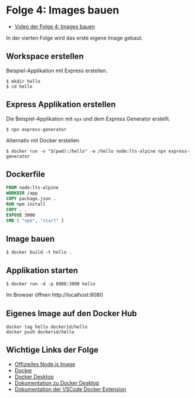 # Folge 4: Images bauen

- [Video der Folge 4: Images bauen](https://www.thenativeweb.io/learning/techlounge-docker)

In der vierten Folge wird das erste eigene Image gebaut.

## Workspace erstellen

Beispiel-Applikation mit Express erstellen.

```shell
$ mkdir hello
$ cd hello
```

## Express Applikation erstellen

Die Beispiel-Applikation mit `npx` und dem Express Generator erstellt.

```shell
$ npx express-generator
```

Alternativ mit Docker erstellen

```shell
$ docker run -v "$(pwd):/hello" -w /hello node:lts-alpine npx express-generator
```

## Dockerfile

```dockerfile
FROM node:lts-alpine
WORKDIR /app
COPY package.json .
RUN npm install
COPY . .
EXPOSE 3000
CMD [ "npm", "start" ]
```

## Image bauen

```shell
$ docker build -t hello .
```

## Applikation starten

```shell
$ docker run -d -p 8080:3000 hello
```

Im Browser öffnen http://localhost:8080


## Eigenes Image auf den Docker Hub

```shell
docker tag hello dockerid/hello
docker push dockerid/hello
```

## Wichtige Links der Folge

- [Offizielles Node.js Image](https://hub.docker.com/_/node)
- [Docker](https://docker.com)
- [Docker Desktop](https://www.docker.com/products/docker-desktop)
- [Dokumentation zu Docker Desktop](https://docs.docker.com/desktop)
- [Dokumentation der VSCode Docker Extension](https://code.visualstudio.com/docs/containers/overview)

